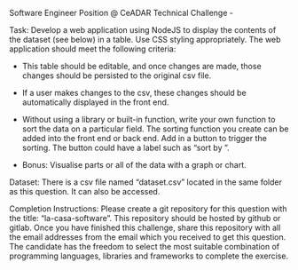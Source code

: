 
Software Engineer Position @ CeADAR
Technical Challenge  -

Task: Develop a web application using NodeJS to display the contents of the dataset (see below) in a table. Use CSS styling appropriately. The web application should meet the following criteria:

* This table should be editable, and once changes are made, those changes should be persisted to the original csv file.

* If a user makes changes to the csv, these changes should be automatically displayed in the front end.

* Without using a library or built-in function, write your own function to sort the data on a particular field. The sorting function you create can be added into the front end or back end. Add in a button to trigger the sorting. The button could have a label such as “sort by <insert field>”.

* Bonus: Visualise parts or all of the data with a graph or chart.

Dataset: There is a csv file named “dataset.csv” located in the same folder as this question.  It can also be accessed.

Completion Instructions: Please create a git repository for this question with the title: “la-casa-software”. This repository should be hosted by github or gitlab. Once you have finished this challenge, share this repository with all the email addresses from the email which you received to get this question. The candidate has the freedom to select the most suitable combination of programming languages, libraries and frameworks to complete the exercise.
